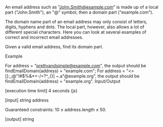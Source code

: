 An email address such as "John.Smith@example.com" is made up of a local part ("John.Smith"), an "@" symbol, then a domain part ("example.com").

The domain name part of an email address may only consist of letters, digits, hyphens and dots. The local part, however, also allows a lot of different special characters. Here you can look at several examples of correct and incorrect email addresses.

Given a valid email address, find its domain part.

Example

For address = "prettyandsimple@example.com", the output should be
findEmailDomain(address) = "example.com";
For address = "<>[]:,;@"!#$%&*+-/=?^_{}| ~.a"@example.org", the output should be
findEmailDomain(address) = "example.org".
Input/Output

[execution time limit] 4 seconds (js)

[input] string address

Guaranteed constraints:
10 ≤ address.length ≤ 50.

[output] string
